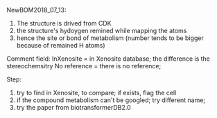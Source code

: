 > <Reference>




NewBOM2018_07_13:
1. The structure is drived from CDK
2. the structure's hydoygen remined while mapping the atoms
3. hence the site or bond of metabolism (number tends to be bigger because of remained H atoms)


Comment field:
InXenosite = in Xenosite database; the difference is the stereochemsitry
No reference = there is no reference;


Step:
1. try to find in Xenosite, to compare; if exists, flag the cell
2. if the compound metabolism can't be googled; try different name;
3. try the paper from biotransformerDB2.0
